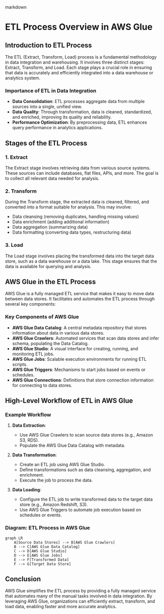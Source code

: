 markdown
# ETL Process Overview in AWS Glue

## Introduction to ETL Process

The ETL (Extract, Transform, Load) process is a fundamental methodology in data integration and warehousing. It involves three distinct stages: Extract, Transform, and Load. Each stage plays a crucial role in ensuring that data is accurately and efficiently integrated into a data warehouse or analytics system.

### Importance of ETL in Data Integration

- **Data Consolidation**: ETL processes aggregate data from multiple sources into a single, unified view.
- **Data Quality**: Through transformation, data is cleaned, standardized, and enriched, improving its quality and reliability.
- **Performance Optimization**: By preprocessing data, ETL enhances query performance in analytics applications.

## Stages of the ETL Process

### 1. Extract

The Extract stage involves retrieving data from various source systems. These sources can include databases, flat files, APIs, and more. The goal is to collect all relevant data needed for analysis.

### 2. Transform

During the Transform stage, the extracted data is cleaned, filtered, and converted into a format suitable for analysis. This may involve:
- Data cleansing (removing duplicates, handling missing values)
- Data enrichment (adding additional information)
- Data aggregation (summarizing data)
- Data formatting (converting data types, restructuring data)

### 3. Load

The Load stage involves placing the transformed data into the target data store, such as a data warehouse or a data lake. This stage ensures that the data is available for querying and analysis.

## AWS Glue in the ETL Process

AWS Glue is a fully managed ETL service that makes it easy to move data between data stores. It facilitates and automates the ETL process through several key components:

### Key Components of AWS Glue

- **AWS Glue Data Catalog**: A central metadata repository that stores information about data in various data stores.
- **AWS Glue Crawlers**: Automated services that scan data stores and infer schema, populating the Data Catalog.
- **AWS Glue Studio**: A visual interface for creating, running, and monitoring ETL jobs.
- **AWS Glue Jobs**: Scalable execution environments for running ETL scripts.
- **AWS Glue Triggers**: Mechanisms to start jobs based on events or schedules.
- **AWS Glue Connections**: Definitions that store connection information for connecting to data stores.

## High-Level Workflow of ETL in AWS Glue

### Example Workflow

1. **Data Extraction**:
   - Use AWS Glue Crawlers to scan source data stores (e.g., Amazon S3, RDS).
   - Populate the AWS Glue Data Catalog with metadata.

2. **Data Transformation**:
   - Create an ETL job using AWS Glue Studio.
   - Define transformations such as data cleansing, aggregation, and enrichment.
   - Execute the job to process the data.

3. **Data Loading**:
   - Configure the ETL job to write transformed data to the target data store (e.g., Amazon Redshift, S3).
   - Use AWS Glue Triggers to automate job execution based on schedules or events.

### Diagram: ETL Process in AWS Glue

```mermaid
graph LR
    A[Source Data Stores] --> B[AWS Glue Crawlers]
    B --> C[AWS Glue Data Catalog]
    C --> D[AWS Glue Studio]
    D --> E[AWS Glue Jobs]
    E --> F[Transformed Data]
    F --> G[Target Data Store]
```

## Conclusion

AWS Glue simplifies the ETL process by providing a fully managed service that automates many of the manual tasks involved in data integration. By leveraging AWS Glue, organizations can efficiently extract, transform, and load data, enabling faster and more accurate analytics.
